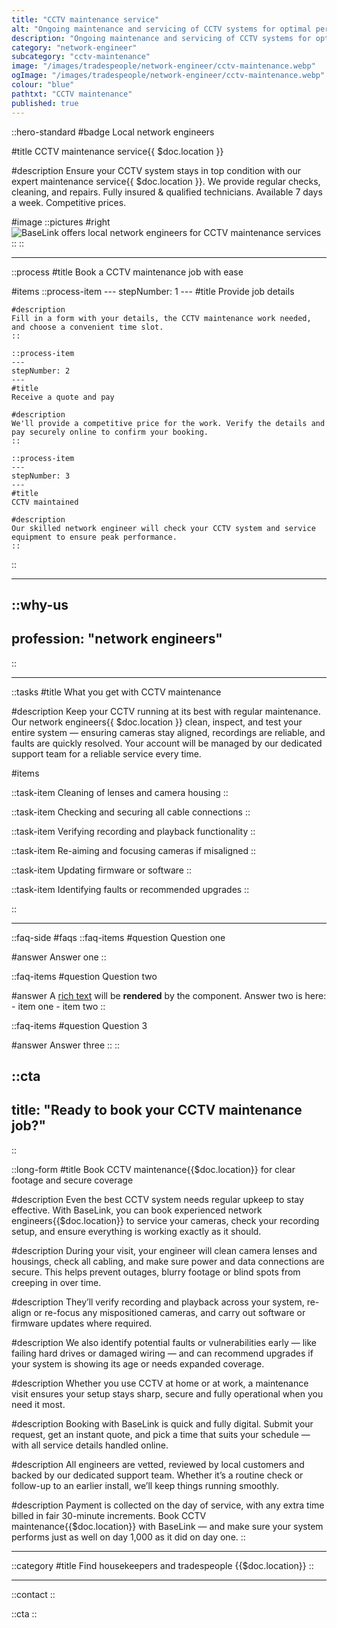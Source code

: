```yaml
---
title: "CCTV maintenance service"
alt: "Ongoing maintenance and servicing of CCTV systems for optimal performance"
description: "Ongoing maintenance and servicing of CCTV systems for optimal performance"
category: "network-engineer"
subcategory: "cctv-maintenance"
image: "/images/tradespeople/network-engineer/cctv-maintenance.webp"
ogImage: "/images/tradespeople/network-engineer/cctv-maintenance.webp"
colour: "blue"
pathtxt: "CCTV maintenance"
published: true
---
```


::hero-standard
#badge
Local network engineers

#title
CCTV maintenance service{{ $doc.location }}

#description
Ensure your CCTV system stays in top condition with our expert maintenance service{{ $doc.location }}. We provide regular checks, cleaning, and repairs. Fully insured & qualified technicians. Available 7 days a week. Competitive prices.

#image
    ::pictures
    #right
    ![BaseLink offers local network engineers for CCTV maintenance services](/images/tradespeople/network-engineer/cctv-maintenance.webp)
    ::
::

---

::process
#title
Book a CCTV maintenance job with ease

#items
    ::process-item
    ---
    stepNumber: 1
    ---
    #title
    Provide job details

    #description
    Fill in a form with your details, the CCTV maintenance work needed, and choose a convenient time slot.
    ::
    
    ::process-item
    ---
    stepNumber: 2
    ---
    #title
    Receive a quote and pay

    #description
    We'll provide a competitive price for the work. Verify the details and pay securely online to confirm your booking.
    ::

    ::process-item
    ---
    stepNumber: 3
    ---
    #title
    CCTV maintained

    #description
    Our skilled network engineer will check your CCTV system and service equipment to ensure peak performance.
    ::
::

---

::why-us
---
profession: "network engineers"
---
::

---

::tasks
#title
What you get with CCTV maintenance

#description
Keep your CCTV running at its best with regular maintenance. Our network engineers{{ $doc.location }} clean, inspect, and test your entire system — ensuring cameras stay aligned, recordings are reliable, and faults are quickly resolved. Your account will be managed by our dedicated support team for a reliable service every time.

#items

  ::task-item
  Cleaning of lenses and camera housing
  ::

  ::task-item
  Checking and securing all cable connections
  ::

  ::task-item
  Verifying recording and playback functionality
  ::

  ::task-item
  Re-aiming and focusing cameras if misaligned
  ::

  ::task-item
  Updating firmware or software
  ::

  ::task-item
  Identifying faults or recommended upgrades
  ::

::

---

::faq-side
#faqs
  ::faq-items
  #question
  Question one

  #answer
  Answer one
  ::

  ::faq-items
  #question
  Question two

  #answer
  A [rich text](/services/commercial-cleaning) will be **rendered** by the component.
  Answer two is here:
    - item one
    - item two
  ::

  ::faq-items
  #question
  Question 3

  #answer
  Answer three
  ::
::

::cta
---
title: "Ready to book your CCTV maintenance job?"
---
::

::long-form
#title
Book CCTV maintenance{{$doc.location}} for clear footage and secure coverage

#description
Even the best CCTV system needs regular upkeep to stay effective. With BaseLink, you can book experienced network engineers{{$doc.location}} to service your cameras, check your recording setup, and ensure everything is working exactly as it should.

#description
During your visit, your engineer will clean camera lenses and housings, check all cabling, and make sure power and data connections are secure. This helps prevent outages, blurry footage or blind spots from creeping in over time.

#description
They’ll verify recording and playback across your system, re-align or re-focus any mispositioned cameras, and carry out software or firmware updates where required.

#description
We also identify potential faults or vulnerabilities early — like failing hard drives or damaged wiring — and can recommend upgrades if your system is showing its age or needs expanded coverage.

#description
Whether you use CCTV at home or at work, a maintenance visit ensures your setup stays sharp, secure and fully operational when you need it most.

#description
Booking with BaseLink is quick and fully digital. Submit your request, get an instant quote, and pick a time that suits your schedule — with all service details handled online.

#description
All engineers are vetted, reviewed by local customers and backed by our dedicated support team. Whether it’s a routine check or follow-up to an earlier install, we’ll keep things running smoothly.

#description
Payment is collected on the day of service, with any extra time billed in fair 30-minute increments. Book CCTV maintenance{{$doc.location}} with BaseLink — and make sure your system performs just as well on day 1,000 as it did on day one.
::

---

::category
#title
Find housekeepers and tradespeople {{$doc.location}}
::

---

::contact
::

::cta
::